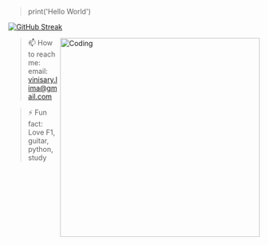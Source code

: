 
> print('Hello World')

[![GitHub Streak](http://github-readme-streak-stats.herokuapp.com?user=ViniMSLima&theme=tokyonight-duo&hide_border=true&border_radius=5)](https://git.io/streak-stats)

<img align="right" alt="Coding" width="400" src="https://media3.giphy.com/media/iJsjsm6dhNPiQBvztq/200w.gif?cid=6c09b9525xxa5yhacnkjpj4cmbhynlleqdhauqh1kzxv6aih&rid=200w.gif&ct=s">
   
  
> 📫 How to reach me: 
  email: vinisary.lima@gmail.com
  
> ⚡ Fun fact: Love F1, guitar, python, study
